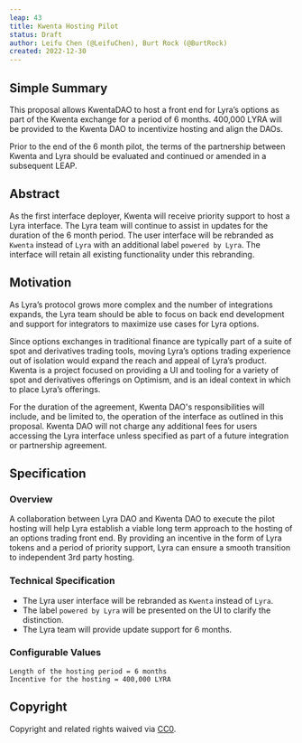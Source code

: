 ```yaml
---
leap: 43
title: Kwenta Hosting Pilot
status: Draft
author: Leifu Chen (@LeifuChen), Burt Rock (@BurtRock)
created: 2022-12-30
---
```


<!--You can leave these HTML comments in your merged LEAP and delete the visible duplicate text guides, they will not appear and may be helpful to refer to if you edit it again. This is the suggested template for new LEAPs. Note that a LEAP number will be assigned by an editor. When opening a pull request to submit your LEAP, please use an abbreviated title in the filename, `leap-draft_title_abbrev.md`. The title should be 44 characters or less.-->

## Simple Summary
<!--"If you can't explain it simply, you don't understand it well enough." Simply describe the outcome the proposed changes intends to achieve. This should be non-technical and accessible to a casual community member.-->
This proposal allows KwentaDAO to host a front end for Lyra’s options as part of the Kwenta exchange for a period of 6 months. 400,000 LYRA will be provided to the Kwenta DAO to incentivize hosting and align the DAOs.

Prior to the end of the 6 month pilot, the terms of the partnership between Kwenta and Lyra should be evaluated and continued or amended in a subsequent LEAP.

## Abstract
<!--A short (~200 word) description of the proposed change, the abstract should clearly describe the proposed change. This is what *will* be done if the LEAP is implemented, not *why* it should be done or *how* it will be done. If the LEAP proposes deploying a new contract, write, "we propose to deploy a new contract that will do x".-->
As the first interface deployer, Kwenta will receive priority support to host a Lyra interface. The Lyra team will continue to assist in updates for the duration of the 6 month period. The user interface will be rebranded as `Kwenta` instead of `Lyra` with an additional label `powered by Lyra`. The interface will retain all existing functionality under this rebranding.

## Motivation
<!--This is the problem statement. This is the *why* of the LEAP. It should clearly explain *why* the current state of the protocol is inadequate.  It is critical that you explain *why* the change is needed, if the LEAP proposes changing how something is calculated, you must address *why* the current calculation is innaccurate or wrong. This is not the place to describe how the LEAP will address the issue!-->
As Lyra’s protocol grows more complex and the number of integrations expands, the Lyra team should be able to focus on back end development and support for integrators to maximize use cases for Lyra options.

Since options exchanges in traditional finance are typically part of a suite of spot and derivatives trading tools, moving Lyra’s options trading experience out of isolation would expand the reach and appeal of Lyra’s product. Kwenta is a project focused on providing a UI and tooling for a variety of spot and derivatives offerings on Optimism, and is an ideal context in which to place Lyra’s offerings.

For the duration of the agreement, Kwenta DAO's responsibilities will include, and be limited to, the operation of the interface as outlined in this proposal. Kwenta DAO will not charge any additional fees for users accessing the Lyra interface unless specified as part of a future integration or partnership agreement.

## Specification
<!--The specification should describe the syntax and semantics of any new feature, there are five sections
1. Overview
2. Rationale
3. Technical Specification
4. Test Cases
5. Configurable Values
-->

### Overview
<!--This is a high level overview of *how* the LEAP will solve the problem. The overview should clearly describe how the new feature will be implemented.-->
A collaboration between Lyra DAO and Kwenta DAO to execute the pilot hosting will help Lyra establish a viable long term approach to the hosting of an options trading front end. By providing an incentive in the form of Lyra tokens and a period of priority support, Lyra can ensure a smooth transition to independent 3rd party hosting.

### Technical Specification
<!--The technical specification should outline the public API of the changes proposed. That is, changes to any of the interfaces Lyra currently exposes or the creations of new ones.-->
- The Lyra user interface will be rebranded as `Kwenta` instead of `Lyra`. 
- The label `powered by Lyra` will be presented on the UI to clarify the distinction.
- The Lyra team will provide update support for 6 months.

### Configurable Values
<!--Please list all values configurable under this implementation.-->
```
Length of the hosting period = 6 months
Incentive for the hosting = 400,000 LYRA
```
## Copyright
Copyright and related rights waived via [CC0](https://creativecommons.org/publicdomain/zero/1.0/).
